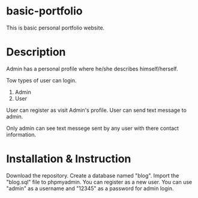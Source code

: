 # basic-portfolio
This is basic personal portfolio website.

# Description

Admin has a personal profile where he/she describes himself/herself.

Tow types of user can login.
1. Admin
2. User

User can register as visit Admin's profile.
User can send text message to admin.

Only admin can see text messege sent by any user with there contact information.

# Installation & Instruction

Download the repository. Create a database named "blog".
Import the "blog.sql" file to phpmyadmin.
You can register as a new user.
You can use "admin" as a username and "12345" as a password for admin login.

